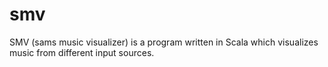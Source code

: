 # smv

SMV (sams music visualizer) is a program written in Scala which visualizes music from different input sources.